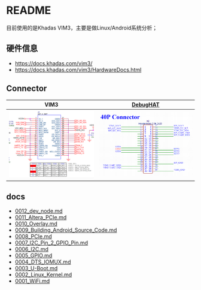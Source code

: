# README

目前使用的是Khadas VIM3，主要是做Linux/Android系统分析；

## 硬件信息

* https://docs.khadas.com/vim3/
* https://docs.khadas.com/vim3/HardwareDocs.html

## Connector

VIM3 | [DebugHAT](https://github.com/ZengjfOS/DebugHAT)
:--:|:--:
<img src="docs/images/VIM3_Connector.png"/>|<img src="docs/images/DebugHAT_Connector.png"/>

## docs

* [0012_dev_node.md](docs/0012_dev_node.md)
* [0011_Altera_PCIe.md](docs/0011_Altera_PCIe.md)
* [0010_Overlay.md](docs/0010_Overlay.md)
* [0009_Building_Android_Source_Code.md](docs/0009_Building_Android_Source_Code.md)
* [0008_PCIe.md](docs/0008_PCIe.md)
* [0007_I2C_Pin_2_GPIO_Pin.md](docs/0007_I2C_Pin_2_GPIO_Pin.md)
* [0006_I2C.md](docs/0006_I2C.md)
* [0005_GPIO.md](docs/0005_GPIO.md)
* [0004_DTS_IOMUX.md](docs/0004_DTS_IOMUX.md)
* [0003_U-Boot.md](docs/0003_U-Boot.md)
* [0002_Linux_Kernel.md](docs/0002_Linux_Kernel.md)
* [0001_WiFi.md](docs/0001_WiFi.md)